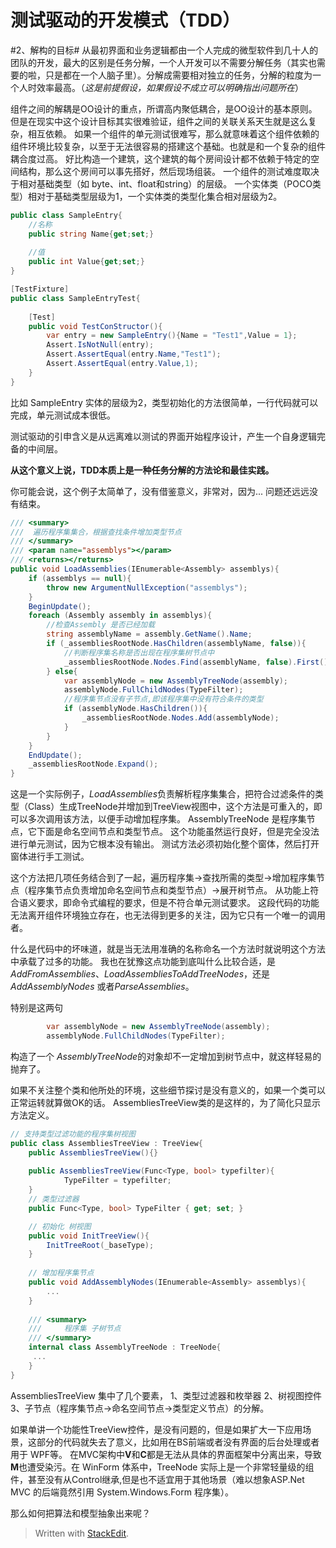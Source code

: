 测试驱动的开发模式（TDD）
========================

#2、解构的目标#
从最初界面和业务逻辑都由一个人完成的微型软件到几十人的团队的开发，最大的区别是任务分解，一个人开发可以不需要分解任务（其实也需要的啦，只是都在一个人脑子里）。分解成需要相对独立的任务，分解的粒度为一个人时效率最高。（*这是前提假设，如果假设不成立可以明确指出问题所在*）

组件之间的解耦是OO设计的重点，所谓高内聚低耦合，是OO设计的基本原则。但是在现实中这个设计目标其实很难验证，组件之间的关联关系天生就是这么复杂，相互依赖。
如果一个组件的单元测试很难写，那么就意味着这个组件依赖的组件环境比较复杂，以至于无法很容易的搭建这个基础。也就是和一个复杂的组件耦合度过高。
好比构造一个建筑，这个建筑的每个房间设计都不依赖于特定的空间结构，那么这个房间可以事先搭好，然后现场组装。
一个组件的测试难度取决于相对基础类型（如 byte、int、float和string）的层级。
一个实体类（POCO类型）相对于基础类型层级为1，一个实体类的类型化集合相对层级为2。

```C#
public class SampleEntry{
    //名称
    public string Name{get;set;}
    
    //值
    public int Value{get;set;}
}

[TestFixture]
public class SampleEntryTest{
    
    [Test]
    public void TestConStructor(){
        var entry = new SampleEntry(){Name = "Test1",Value = 1};
        Assert.IsNotNull(entry);
        Assert.AssertEqual(entry.Name,"Test1");
        Assert.AssertEqual(entry.Value,1);
    }
}
```
比如 SampleEntry 实体的层级为2，类型初始化的方法很简单，一行代码就可以完成，单元测试成本很低。

测试驱动的引申含义是从远离难以测试的界面开始程序设计，产生一个自身逻辑完备的中间层。

**从这个意义上说，TDD本质上是一种任务分解的方法论和最佳实践。**

你可能会说，这个例子太简单了，没有借鉴意义，非常对，因为...
问题还远远没有结束。

```C#
/// <summary>
///  遍历程序集集合，根据查找条件增加类型节点
/// </summary>
/// <param name="assemblys"></param>
/// <returns></returns>
public void LoadAssemblies(IEnumerable<Assembly> assemblys){
    if (assemblys == null){
        throw new ArgumentNullException("assemblys");
    }
    BeginUpdate();
    foreach (Assembly assembly in assemblys){
        //检查Assembly 是否已经加载
        string assemblyName = assembly.GetName().Name;
        if (_assembliesRootNode.HasChildren(assemblyName, false)){
            //判断程序集名称是否出现在程序集树节点中
            _assembliesRootNode.Nodes.Find(assemblyName, false).First().ExpandAll();
        } else{
            var assemblyNode = new AssemblyTreeNode(assembly);
            assemblyNode.FullChildNodes(TypeFilter);
            //程序集节点没有子节点,即该程序集中没有符合条件的类型
            if (assemblyNode.HasChildren()){
                _assembliesRootNode.Nodes.Add(assemblyNode);
            }
        }
    }
    EndUpdate();
    _assembliesRootNode.Expand();
}
```

这是一个实际例子，*LoadAssemblies*负责解析程序集集合，把符合过滤条件的类型（Class）生成TreeNode并增加到TreeView视图中，这个方法是可重入的，即可以多次调用该方法，以便手动增加程序集。
AssemblyTreeNode 是程序集节点，它下面是命名空间节点和类型节点。
这个功能虽然运行良好，但是完全没法进行单元测试，因为它根本没有输出。
测试方法必须初始化整个窗体，然后打开窗体进行手工测试。

这个方法把几项任务结合到了一起，遍历程序集->查找所需的类型->增加程序集节点（程序集节点负责增加命名空间节点和类型节点）->展开树节点。
从功能上符合语义要求，即命令式编程的要求，但是不符合单元测试要求。
这段代码的功能无法离开组件环境独立存在，也无法得到更多的关注，因为它只有一个唯一的调用者。

什么是代码中的坏味道，就是当无法用准确的名称命名一个方法时就说明这个方法中承载了过多的功能。
我也在犹豫这点功能到底叫什么比较合适，是 *AddFromAssemblies*、*LoadAssembliesToAddTreeNodes*，还是*AddAssemblyNodes* 或者*ParseAssemblies*。

特别是这两句
```C#
        var assemblyNode = new AssemblyTreeNode(assembly);
        assemblyNode.FullChildNodes(TypeFilter);
```
构造了一个 *AssemblyTreeNode*的对象却不一定增加到树节点中，就这样轻易的抛弃了。

如果不关注整个类和他所处的环境，这些细节探讨是没有意义的，如果一个类可以正常运转就算做OK的话。
AssembliesTreeView类的是这样的，为了简化只显示方法定义。
```C#
// 支持类型过滤功能的程序集树视图
public class AssembliesTreeView : TreeView{
    public AssembliesTreeView(){}
    
    public AssembliesTreeView(Func<Type, bool> typefilter){
            TypeFilter = typefilter;
    }
    // 类型过滤器
    public Func<Type, bool> TypeFilter { get; set; }

    // 初始化 树视图
    public void InitTreeView(){
        InitTreeRoot(_baseType);
    }
    
    // 增加程序集节点
    public void AddAssemblyNodes(IEnumerable<Assembly> assemblys){
        ...
    }
    
    /// <summary>
    ///     程序集 子树节点
    /// </summary>
    internal class AssemblyTreeNode : TreeNode{
     ...
    }
}
```
AssembliesTreeView 集中了几个要素，
1、类型过滤器和枚举器 
2、树视图控件 
3、子节点（程序集节点->命名空间节点->类型定义节点）的分解。

如果单讲一个功能性TreeView控件，是没有问题的，但是如果扩大一下应用场景，这部分的代码就失去了意义，比如用在BS前端或者没有界面的后台处理或者用于 WPF等。
在MVC架构中**V**和**C**都是无法从具体的界面框架中分离出来，导致**M**也遭受染污。在 WinForm 体系中，TreeNode 实际上是一个非常轻量级的组件，甚至没有从Control继承,但是也不适宜用于其他场景（难以想象ASP.Net MVC 的后端竟然引用 System.Windows.Form 程序集）。

那么如何把算法和模型抽象出来呢？

> Written with [StackEdit](https://stackedit.io/).